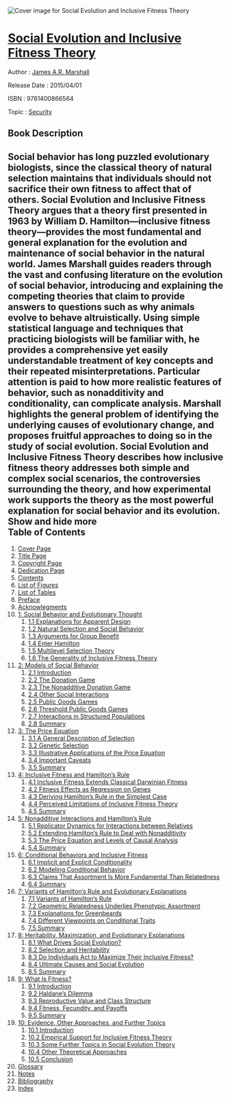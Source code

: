 ![Cover image for Social Evolution and Inclusive Fitness Theory](https://imgdetail.ebookreading.net/cover/cover/data/EB9781400866564.jpg)

[Social Evolution and Inclusive Fitness Theory](https://ebookreading.net/view/book/Social+Evolution+and+Inclusive+Fitness+Theory-EB9781400866564_1.html "Social Evolution and Inclusive Fitness Theory")
====================================================================================================================

Author : [James A.R. Marshall](https://ebookreading.net/search/author/James+A.R.+Marshall)

Release Date : 2015/04/01

ISBN : 9781400866564

Topic : [Security](https://ebookreading.net/search/category/security)

Book Description
-----------------

 Social behavior has long puzzled evolutionary biologists, since the classical theory of natural selection maintains that individuals should not sacrifice their own fitness to affect that of others. Social Evolution and Inclusive Fitness Theory argues that a theory first presented in 1963 by William D. Hamilton—inclusive fitness theory—provides the most fundamental and general explanation for the evolution and maintenance of social behavior in the natural world.
James Marshall guides readers through the vast and confusing literature on the evolution of social behavior, introducing and explaining the competing theories that claim to provide answers to questions such as why animals evolve to behave altruistically. Using simple statistical language and techniques that practicing biologists will be familiar with, he provides a comprehensive yet easily understandable treatment of key concepts and their repeated misinterpretations. Particular attention is paid to how more realistic features of behavior, such as nonadditivity and conditionality, can complicate analysis. Marshall highlights the general problem of identifying the underlying causes of evolutionary change, and proposes fruitful approaches to doing so in the study of social evolution.
Social Evolution and Inclusive Fitness Theory describes how inclusive fitness theory addresses both simple and complex social scenarios, the controversies surrounding the theory, and how experimental work supports the theory as the most powerful explanation for social behavior and its evolution.
        Show and hide more                
Table of Contents
-----------------

1. [Cover Page](https://ebookreading.net/view/book/Social+Evolution+and+Inclusive+Fitness+Theory-EB9781400866564_1.html)
1. [Title Page](https://ebookreading.net/view/book/Social+Evolution+and+Inclusive+Fitness+Theory-EB9781400866564_3.html)
1. [Copyright Page](https://ebookreading.net/view/book/Social+Evolution+and+Inclusive+Fitness+Theory-EB9781400866564_4.html)
1. [Dedication Page](https://ebookreading.net/view/book/Social+Evolution+and+Inclusive+Fitness+Theory-EB9781400866564_5.html)
1. [Contents](https://ebookreading.net/view/book/Social+Evolution+and+Inclusive+Fitness+Theory-EB9781400866564_6.html)
1. [List of Figures](https://ebookreading.net/view/book/Social+Evolution+and+Inclusive+Fitness+Theory-EB9781400866564_7.html#figli1)
1. [List of Tables](https://ebookreading.net/view/book/Social+Evolution+and+Inclusive+Fitness+Theory-EB9781400866564_7.html#tabli2)
1. [Preface](https://ebookreading.net/view/book/Social+Evolution+and+Inclusive+Fitness+Theory-EB9781400866564_8.html)
1. [Acknowlegments](https://ebookreading.net/view/book/Social+Evolution+and+Inclusive+Fitness+Theory-EB9781400866564_9.html)
1. [1: Social Behavior and Evolutionary Thought](https://ebookreading.net/view/book/Social+Evolution+and+Inclusive+Fitness+Theory-EB9781400866564_11.html)
    1. [1.1 Explanations for Apparent Design](https://ebookreading.net/view/book/Social+Evolution+and+Inclusive+Fitness+Theory-EB9781400866564_11.html#toc1)
    1. [1.2 Natural Selection and Social Behavior](https://ebookreading.net/view/book/Social+Evolution+and+Inclusive+Fitness+Theory-EB9781400866564_11.html#toc2)
    1. [1.3 Arguments for Group Benefit](https://ebookreading.net/view/book/Social+Evolution+and+Inclusive+Fitness+Theory-EB9781400866564_11.html#toc3)
    1. [1.4 Enter Hamilton](https://ebookreading.net/view/book/Social+Evolution+and+Inclusive+Fitness+Theory-EB9781400866564_11.html#toc4)
    1. [1.5 Multilevel Selection Theory](https://ebookreading.net/view/book/Social+Evolution+and+Inclusive+Fitness+Theory-EB9781400866564_11.html#toc5)
    1. [1.6 The Generality of Inclusive Fitness Theory](https://ebookreading.net/view/book/Social+Evolution+and+Inclusive+Fitness+Theory-EB9781400866564_11.html#toc6)
1. [2: Models of Social Behavior](https://ebookreading.net/view/book/Social+Evolution+and+Inclusive+Fitness+Theory-EB9781400866564_12.html)
    1. [2.1 Introduction](https://ebookreading.net/view/book/Social+Evolution+and+Inclusive+Fitness+Theory-EB9781400866564_12.html#toc7)
    1. [2.2 The Donation Game](https://ebookreading.net/view/book/Social+Evolution+and+Inclusive+Fitness+Theory-EB9781400866564_12.html#toc8)
    1. [2.3 The Nonadditive Donation Game](https://ebookreading.net/view/book/Social+Evolution+and+Inclusive+Fitness+Theory-EB9781400866564_12.html#toc9)
    1. [2.4 Other Social Interactions](https://ebookreading.net/view/book/Social+Evolution+and+Inclusive+Fitness+Theory-EB9781400866564_12.html#toc10)
    1. [2.5 Public Goods Games](https://ebookreading.net/view/book/Social+Evolution+and+Inclusive+Fitness+Theory-EB9781400866564_12.html#toc11)
    1. [2.6 Threshold Public Goods Games](https://ebookreading.net/view/book/Social+Evolution+and+Inclusive+Fitness+Theory-EB9781400866564_12.html#toc12)
    1. [2.7 Interactions in Structured Populations](https://ebookreading.net/view/book/Social+Evolution+and+Inclusive+Fitness+Theory-EB9781400866564_12.html#toc13)
    1. [2.8 Summary](https://ebookreading.net/view/book/Social+Evolution+and+Inclusive+Fitness+Theory-EB9781400866564_12.html#toc14)
1. [3: The Price Equation](https://ebookreading.net/view/book/Social+Evolution+and+Inclusive+Fitness+Theory-EB9781400866564_13.html)
    1. [3.1 A General Description of Selection](https://ebookreading.net/view/book/Social+Evolution+and+Inclusive+Fitness+Theory-EB9781400866564_13.html#toc15)
    1. [3.2 Genetic Selection](https://ebookreading.net/view/book/Social+Evolution+and+Inclusive+Fitness+Theory-EB9781400866564_13.html#toc16)
    1. [3.3 Illustrative Applications of the Price Equation](https://ebookreading.net/view/book/Social+Evolution+and+Inclusive+Fitness+Theory-EB9781400866564_13.html#toc17)
    1. [3.4 Important Caveats](https://ebookreading.net/view/book/Social+Evolution+and+Inclusive+Fitness+Theory-EB9781400866564_13.html#toc18)
    1. [3.5 Summary](https://ebookreading.net/view/book/Social+Evolution+and+Inclusive+Fitness+Theory-EB9781400866564_13.html#toc19)
1. [4: Inclusive Fitness and Hamilton’s Rule](https://ebookreading.net/view/book/Social+Evolution+and+Inclusive+Fitness+Theory-EB9781400866564_14.html)
    1. [4.1 Inclusive Fitness Extends Classical Darwinian Fitness](https://ebookreading.net/view/book/Social+Evolution+and+Inclusive+Fitness+Theory-EB9781400866564_14.html#toc20)
    1. [4.2 Fitness Effects as Regression on Genes](https://ebookreading.net/view/book/Social+Evolution+and+Inclusive+Fitness+Theory-EB9781400866564_14.html#toc21)
    1. [4.3 Deriving Hamilton’s Rule in the Simplest Case](https://ebookreading.net/view/book/Social+Evolution+and+Inclusive+Fitness+Theory-EB9781400866564_14.html#toc22)
    1. [4.4 Perceived Limitations of Inclusive Fitness Theory](https://ebookreading.net/view/book/Social+Evolution+and+Inclusive+Fitness+Theory-EB9781400866564_14.html#toc23)
    1. [4.5 Summary](https://ebookreading.net/view/book/Social+Evolution+and+Inclusive+Fitness+Theory-EB9781400866564_14.html#toc24)
1. [5: Nonadditive Interactions and Hamilton’s Rule](https://ebookreading.net/view/book/Social+Evolution+and+Inclusive+Fitness+Theory-EB9781400866564_15.html)
    1. [5.1 Replicator Dynamics for Interactions between Relatives](https://ebookreading.net/view/book/Social+Evolution+and+Inclusive+Fitness+Theory-EB9781400866564_15.html#toc25)
    1. [5.2 Extending Hamilton’s Rule to Deal with Nonadditivity](https://ebookreading.net/view/book/Social+Evolution+and+Inclusive+Fitness+Theory-EB9781400866564_15.html#toc26)
    1. [5.3 The Price Equation and Levels of Causal Analysis](https://ebookreading.net/view/book/Social+Evolution+and+Inclusive+Fitness+Theory-EB9781400866564_15.html#toc27)
    1. [5.4 Summary](https://ebookreading.net/view/book/Social+Evolution+and+Inclusive+Fitness+Theory-EB9781400866564_15.html#toc28)
1. [6: Conditional Behaviors and Inclusive Fitness](https://ebookreading.net/view/book/Social+Evolution+and+Inclusive+Fitness+Theory-EB9781400866564_16.html)
    1. [6.1 Implicit and Explicit Conditionality](https://ebookreading.net/view/book/Social+Evolution+and+Inclusive+Fitness+Theory-EB9781400866564_16.html#toc29)
    1. [6.2 Modeling Conditional Behavior](https://ebookreading.net/view/book/Social+Evolution+and+Inclusive+Fitness+Theory-EB9781400866564_16.html#toc30)
    1. [6.3 Claims That Assortment Is More Fundamental Than Relatedness](https://ebookreading.net/view/book/Social+Evolution+and+Inclusive+Fitness+Theory-EB9781400866564_16.html#toc31)
    1. [6.4 Summary](https://ebookreading.net/view/book/Social+Evolution+and+Inclusive+Fitness+Theory-EB9781400866564_16.html#toc32)
1. [7: Variants of Hamilton’s Rule and Evolutionary Explanations](https://ebookreading.net/view/book/Social+Evolution+and+Inclusive+Fitness+Theory-EB9781400866564_17.html)
    1. [7.1 Variants of Hamilton’s Rule](https://ebookreading.net/view/book/Social+Evolution+and+Inclusive+Fitness+Theory-EB9781400866564_17.html#toc33)
    1. [7.2 Geometric Relatedness Underlies Phenotypic Assortment](https://ebookreading.net/view/book/Social+Evolution+and+Inclusive+Fitness+Theory-EB9781400866564_17.html#toc34)
    1. [7.3 Explanations for Greenbeards](https://ebookreading.net/view/book/Social+Evolution+and+Inclusive+Fitness+Theory-EB9781400866564_17.html#toc35)
    1. [7.4 Different Viewpoints on Conditional Traits](https://ebookreading.net/view/book/Social+Evolution+and+Inclusive+Fitness+Theory-EB9781400866564_17.html#toc36)
    1. [7.5 Summary](https://ebookreading.net/view/book/Social+Evolution+and+Inclusive+Fitness+Theory-EB9781400866564_17.html#toc37)
1. [8: Heritability, Maximization, and Evolutionary Explanations](https://ebookreading.net/view/book/Social+Evolution+and+Inclusive+Fitness+Theory-EB9781400866564_18.html)
    1. [8.1 What Drives Social Evolution?](https://ebookreading.net/view/book/Social+Evolution+and+Inclusive+Fitness+Theory-EB9781400866564_18.html#toc38)
    1. [8.2 Selection and Heritability](https://ebookreading.net/view/book/Social+Evolution+and+Inclusive+Fitness+Theory-EB9781400866564_18.html#toc39)
    1. [8.3 Do Individuals Act to Maximize Their Inclusive Fitness?](https://ebookreading.net/view/book/Social+Evolution+and+Inclusive+Fitness+Theory-EB9781400866564_18.html#toc40)
    1. [8.4 Ultimate Causes and Social Evolution](https://ebookreading.net/view/book/Social+Evolution+and+Inclusive+Fitness+Theory-EB9781400866564_18.html#toc41)
    1. [8.5 Summary](https://ebookreading.net/view/book/Social+Evolution+and+Inclusive+Fitness+Theory-EB9781400866564_18.html#toc42)
1. [9: What Is Fitness?](https://ebookreading.net/view/book/Social+Evolution+and+Inclusive+Fitness+Theory-EB9781400866564_19.html)
    1. [9.1 Introduction](https://ebookreading.net/view/book/Social+Evolution+and+Inclusive+Fitness+Theory-EB9781400866564_19.html#toc43)
    1. [9.2 Haldane’s Dilemma](https://ebookreading.net/view/book/Social+Evolution+and+Inclusive+Fitness+Theory-EB9781400866564_19.html#toc44)
    1. [9.3 Reproductive Value and Class Structure](https://ebookreading.net/view/book/Social+Evolution+and+Inclusive+Fitness+Theory-EB9781400866564_19.html#toc45)
    1. [9.4 Fitness, Fecundity, and Payoffs](https://ebookreading.net/view/book/Social+Evolution+and+Inclusive+Fitness+Theory-EB9781400866564_19.html#toc46)
    1. [9.5 Summary](https://ebookreading.net/view/book/Social+Evolution+and+Inclusive+Fitness+Theory-EB9781400866564_19.html#toc47)
1. [10: Evidence, Other Approaches, and Further Topics](https://ebookreading.net/view/book/Social+Evolution+and+Inclusive+Fitness+Theory-EB9781400866564_20.html)
    1. [10.1 Introduction](https://ebookreading.net/view/book/Social+Evolution+and+Inclusive+Fitness+Theory-EB9781400866564_20.html#toc48)
    1. [10.2 Empirical Support for Inclusive Fitness Theory](https://ebookreading.net/view/book/Social+Evolution+and+Inclusive+Fitness+Theory-EB9781400866564_20.html#toc49)
    1. [10.3 Some Further Topics in Social Evolution Theory](https://ebookreading.net/view/book/Social+Evolution+and+Inclusive+Fitness+Theory-EB9781400866564_20.html#toc50)
    1. [10.4 Other Theoretical Approaches](https://ebookreading.net/view/book/Social+Evolution+and+Inclusive+Fitness+Theory-EB9781400866564_20.html#toc51)
    1. [10.5 Conclusion](https://ebookreading.net/view/book/Social+Evolution+and+Inclusive+Fitness+Theory-EB9781400866564_20.html#toc52)
1. [Glossary](https://ebookreading.net/view/book/Social+Evolution+and+Inclusive+Fitness+Theory-EB9781400866564_21.html)
1. [Notes](https://ebookreading.net/view/book/Social+Evolution+and+Inclusive+Fitness+Theory-EB9781400866564_22.html)
1. [Bibliography](https://ebookreading.net/view/book/Social+Evolution+and+Inclusive+Fitness+Theory-EB9781400866564_23.html)
1. [Index](https://ebookreading.net/view/book/Social+Evolution+and+Inclusive+Fitness+Theory-EB9781400866564_24.html)
